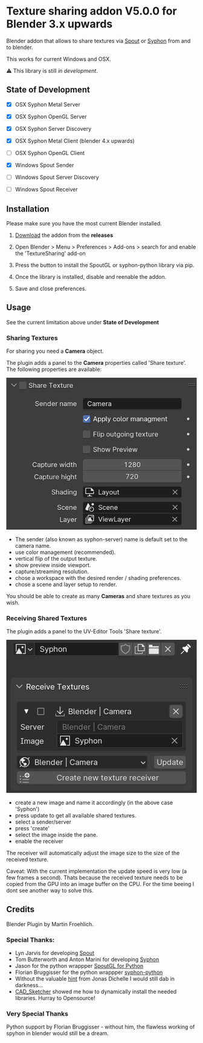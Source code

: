 # Texture sharing addon V5.0.0 for Blender 3.x upwards

Blender addon that allows to share textures via [Spout](http://spout.zeal.co/) or [Syphon](https://syphon.github.io/) from and to blender.

This works for current Windows and OSX.

⚠️ This library is still *in development*.

## State of Development

- [x] OSX Syphon Metal Server
- [x] OSX Syphon OpenGL Server
- [x] OSX Syphon Server Discovery
- [x] OSX Syphon Metal Client (blender 4.x upwards) 
- [ ] OSX Syphon OpenGL Client

- [x] Windows Spout Sender
- [ ] Windows Spout Server Discovery
- [ ] Windows Spout Receiver

## Installation

Please make sure you have the most current Blender installed.

1. [Download](https://github.com/maybites/blender.script.spout/releases) the addon from the **releases**

2. Open Blender > Menu >  Preferences > Add-ons > search for and enable the 'TextureSharing' add-on  

3. Press the button to install the SpoutGL or syphon-python library via pip.

4. Once the library is installed, disable and reenable the addon.

5. Save and close preferences.

## Usage

See the current limitation above under **State of Development**

### Sharing Textures

For sharing you need a **Camera** object.

The plugin adds a panel to the **Camera** properties called 'Share texture'. The following properties are available:

![Panel](./documentation/panel.png)

* The sender (also known as syphon-server) name is default set to the camera name.
* use color management (recommended).
* vertical flip of the output texture.
* show preview inside viewport.
* capture/streaming resolution.
* chose a workspace with the desired render / shading preferences.
* chose a scene and layer setup to render.

You should be able to create as many **Cameras** and share textures as you wish.

### Receiving Shared Textures

The plugin adds a panel to the UV-Editor Tools 'Share texture'.

![Panel](./documentation/receivePanel.png)

* create a new image and name it accordingly (in the above case 'Syphon')
* press update to get all available shared textures.
* select a sender/server
* press 'create'
* select the image inside the pane.
* enable the receiver

The receiver will automatically adjust the image size to the size of the received texture. 

Caveat: With the current implementation the update speed is very low (a few frames a second). 
Thats because the received texture needs to be copied from the GPU into an image buffer on the CPU.
For the time beeing I dont see another way to solve this.

## Credits

Blender Plugin by Martin Froehlich.

### Special Thanks:

* Lyn Jarvis for developing [Spout](http://spout.zeal.co/)
* Tom Butterworth and Anton Marini for developing [Syphon](https://syphon.github.io/)
* Jason for the python wrappper [SpoutGL for Python](https://github.com/jlai/Python-SpoutGL) 
* Florian Bruggisser for the python wrappper [syphon-python](https://github.com/cansik/syphon-python)
* Without the valuable [hint](https://docs.blender.org/api/master/gpu.html#rendering-the-3d-view-into-a-texture) from Jonas Dichelle I would still dab in darkness...
* [CAD_Sketcher](https://github.com/hlorus/CAD_Sketcher) showed me how to dynamically install the needed libraries. Hurray to Opensource!

### Very Special Thanks

Python support by Florian Bruggisser - without him, the flawless working of spyhon in blender would still be a dream.
